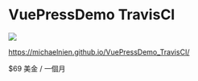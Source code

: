 # VuePressDemo TravisCI

 ![](https://app.travis-ci.com/MichaelNien/VuePressDemo_TravisCI.svg?branch=master)

https://michaelnien.github.io/VuePressDemo_TravisCI/

$69 美金 / 一個月
